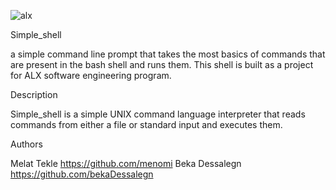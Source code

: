 
![alx](https://user-images.githubusercontent.com/88313588/140196750-eead3bba-36ef-4403-9f0a-adf1379dc39b.jpg)

Simple_shell

a simple command line prompt that takes the most basics of commands that are present in the bash shell and runs them. This shell is built as a project for ALX software engineering program.

Description

Simple_shell is a simple UNIX command language interpreter that reads commands from either a file or standard input and executes them.

Authors

Melat Tekle https://github.com/menomi
Beka Dessalegn https://github.com/bekaDessalegn
